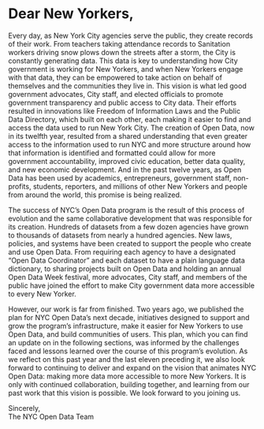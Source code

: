 # Dear New Yorkers,

Every day, as New York City agencies serve the public, they create records of their work.  From teachers taking attendance records to Sanitation workers driving snow plows down the streets after a storm, the City is constantly generating data.  This data is key to understanding how City government is working for New Yorkers, and when New Yorkers engage with that data, they can be empowered to take action on behalf of themselves and the communities they live in.  This vision is what led good government advocates, City staff, and elected officials to promote government transparency and public access to City data. Their efforts resulted in innovations like Freedom of Information Laws and the Public Data Directory, which built on each other, each making it easier to find and access the data used to run New York City. The creation of Open Data, now in its twelfth year, resulted from a shared understanding that even greater access to the information used to run NYC and more structure around how that information is identified and formatted could allow for more government accountability, improved civic education, better data quality, and new economic development. And in the past twelve years, as Open Data has been used by academics, entrepreneurs, government staff, non-profits, students, reporters, and millions of other New Yorkers and people from around the world, this promise is being realized. 

The success of NYC’s Open Data program is the result of this process of evolution and the same collaborative development that was responsible for its creation. Hundreds of datasets from a few dozen agencies have grown to thousands of datasets from nearly a hundred agencies. New laws, policies, and systems have been created to support the people who create and use Open Data. From requiring each agency to have a designated “Open Data Coordinator” and each dataset to have a plain language data dictionary, to sharing projects built on Open Data and holding an annual Open Data Week festival, more advocates, City staff, and members of the public have joined the effort to make City government data more accessible to every New Yorker. 

However, our work is far from finished. Two years ago, we published the plan for NYC Open Data’s next decade, initiatives designed to support and grow the program’s infrastructure, make it easier for New Yorkers to use Open Data, and build communities of users. This plan, which you can find an update on in the following sections, was informed by the challenges faced and lessons learned over the course of this program’s evolution. As we reflect on this past year and the last eleven preceding it, we also look forward to continuing to deliver and expand on the vision that animates NYC Open Data: making more data more accessible to more New Yorkers. It is only with continued collaboration, building together, and learning from our past work that this vision is possible. We look forward to you joining us.

Sincerely, <br>
The NYC Open Data Team
